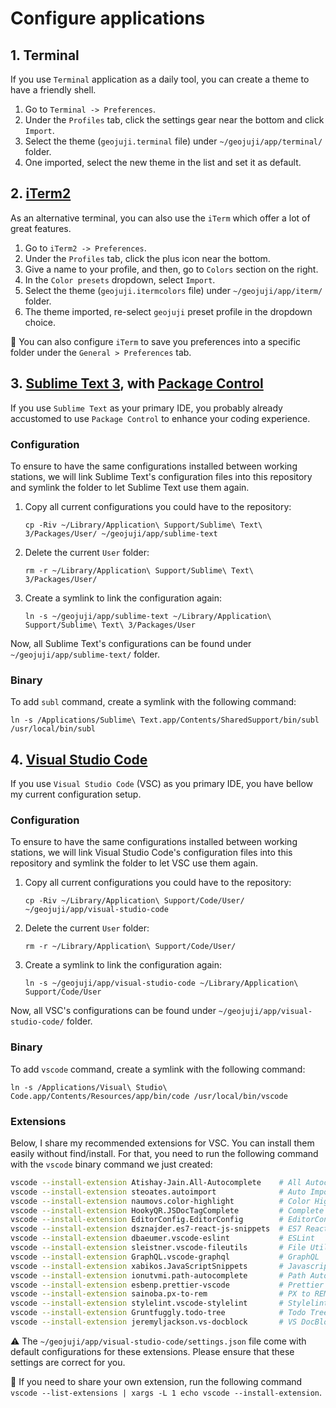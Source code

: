 # Configure applications

## 1. Terminal

If you use `Terminal` application as a daily tool, you can create a theme to have a friendly shell.

1. Go to `Terminal -> Preferences`.
1. Under the `Profiles` tab, click the settings gear near the bottom and click `Import`.
1. Select the theme (`geojuji.terminal` file) under `~/geojuji/app/terminal/` folder.
1. One imported, select the new theme in the list and set it as default.

## 2. [iTerm2](http://www.iterm2.com/index.html)

As an alternative terminal, you can also use the `iTerm` which offer a lot of great features.

1. Go to `iTerm2 -> Preferences`.
1. Under the `Profiles` tab, click the plus icon near the bottom.
1. Give a name to your profile, and then, go to `Colors` section on the right.
1. In the `Color presets` dropdown, select `Import`.
1. Select the theme (`geojuji.itermcolors` file) under `~/geojuji/app/iterm/` folder.
1. The theme imported, re-select `geojuji` preset profile in the dropdown choice.

:memo: You can also configure `iTerm` to save you preferences into a specific folder under the `General > Preferences` tab.

## 3. [Sublime Text 3](https://www.sublimetext.com/), with [Package Control](https://packagecontrol.io/)

If you use `Sublime Text` as your primary IDE, you probably already accustomed to use `Package Control` to enhance your coding experience.

### Configuration

To ensure to have the same configurations installed between working stations, we will link Sublime Text's configuration files into this repository and symlink the folder to let Sublime Text use them again.

1. Copy all current configurations you could have to the repository:

    ```
    cp -Riv ~/Library/Application\ Support/Sublime\ Text\ 3/Packages/User/ ~/geojuji/app/sublime-text
    ```

1. Delete the current `User` folder:

    ```
    rm -r ~/Library/Application\ Support/Sublime\ Text\ 3/Packages/User/
    ```

1. Create a symlink to link the configuration again:

    ```
    ln -s ~/geojuji/app/sublime-text ~/Library/Application\ Support/Sublime\ Text\ 3/Packages/User
    ```

Now, all Sublime Text's configurations can be found under `~/geojuji/app/sublime-text/` folder.

### Binary

To add `subl` command, create a symlink with the following command:

```
ln -s /Applications/Sublime\ Text.app/Contents/SharedSupport/bin/subl /usr/local/bin/subl
```

## 4. [Visual Studio Code](https://code.visualstudio.com/)

If you use `Visual Studio Code` (VSC) as you primary IDE, you have bellow my current configuration setup.

### Configuration

To ensure to have the same configurations installed between working stations, we will link Visual Studio Code's configuration files into this repository and symlink the folder to let VSC use them again.

1. Copy all current configurations you could have to the repository:

    ```
    cp -Riv ~/Library/Application\ Support/Code/User/ ~/geojuji/app/visual-studio-code
    ```

1. Delete the current `User` folder:

    ```
    rm -r ~/Library/Application\ Support/Code/User/
    ```

1. Create a symlink to link the configuration again:

    ```
    ln -s ~/geojuji/app/visual-studio-code ~/Library/Application\ Support/Code/User
    ```

Now, all VSC's configurations can be found under `~/geojuji/app/visual-studio-code/` folder.

### Binary

To add `vscode` command, create a symlink with the following command:

```
ln -s /Applications/Visual\ Studio\ Code.app/Contents/Resources/app/bin/code /usr/local/bin/vscode
```

### Extensions

Below, I share my recommended extensions for VSC. You can install them easily without find/install. For that, you need to run the following command with the `vscode` binary command we just created:

```bash
vscode --install-extension Atishay-Jain.All-Autocomplete    # All Autocomplete
vscode --install-extension steoates.autoimport              # Auto Import
vscode --install-extension naumovs.color-highlight          # Color Highlight
vscode --install-extension HookyQR.JSDocTagComplete         # Complete JSDoc Tags
vscode --install-extension EditorConfig.EditorConfig        # EditorConfig
vscode --install-extension dsznajder.es7-react-js-snippets  # ES7 React/Redux/GraphQL Snippets
vscode --install-extension dbaeumer.vscode-eslint           # ESLint
vscode --install-extension sleistner.vscode-fileutils       # File Utils
vscode --install-extension GraphQL.vscode-graphql           # GraphQL
vscode --install-extension xabikos.JavaScriptSnippets       # Javascript ES6 Code Snippets
vscode --install-extension ionutvmi.path-autocomplete       # Path Autocomplete
vscode --install-extension esbenp.prettier-vscode           # Prettier Code Formatter
vscode --install-extension sainoba.px-to-rem                # PX to REM
vscode --install-extension stylelint.vscode-stylelint       # Stylelint
vscode --install-extension Gruntfuggly.todo-tree            # Todo Tree
vscode --install-extension jeremyljackson.vs-docblock       # VS DocBlockr
```

:warning: The `~/geojuji/app/visual-studio-code/settings.json` file come with default configurations for these extensions. Please ensure that these settings are correct for you.

:memo: If you need to share your own extension, run the following command `vscode --list-extensions | xargs -L 1 echo vscode --install-extension`.
